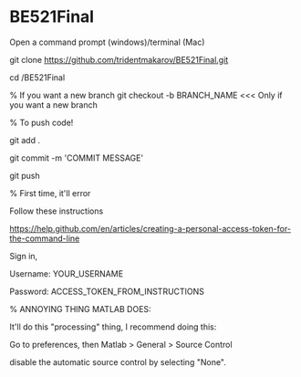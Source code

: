 # BE521Final

Open a command prompt (windows)/terminal (Mac)

git clone https://github.com/tridentmakarov/BE521Final.git

cd /BE521Final

% If you want a new branch
	git checkout -b BRANCH_NAME  <<< Only if you want a new branch


% To push code!

git add .

git commit -m 'COMMIT MESSAGE'

git push


% First time, it'll error

Follow these instructions

https://help.github.com/en/articles/creating-a-personal-access-token-for-the-command-line

Sign in, 

Username: YOUR_USERNAME

Password: ACCESS_TOKEN_FROM_INSTRUCTIONS


% ANNOYING THING MATLAB DOES:

It'll do this "processing" thing, I recommend doing this:

Go to preferences, then Matlab  > General > Source Control

disable the automatic source control by selecting "None".

